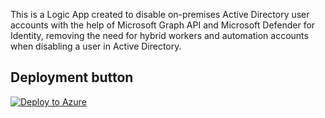 This is a Logic App created to disable on-premises Active Directory user accounts with the help of Microsoft Graph API and Microsoft Defender for Identity, removing the need for hybrid workers and automation accounts when disabling a user in Active Directory.

## Deployment button
[![Deploy to Azure](https://aka.ms/deploytoazurebutton)](https://portal.azure.com)